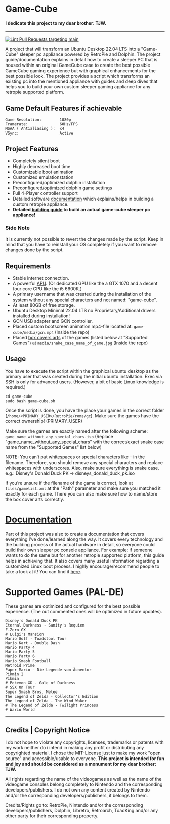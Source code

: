 # Game-Cube

#### **I dedicate this project to my dear brother: TJW.**

---

[![Lint Pull Requests targeting main](https://github.com/PortalMario/game-cube/actions/workflows/shellcheck_main-pr-linter.yml/badge.svg)](https://github.com/PortalMario/game-cube/actions/workflows/shellcheck_main-pr-linter.yml)

A project that will transform an Ubuntu Desktop 22.04 LTS into a "Game-Cube" sleeper pc appliance powered by RetroPie and Dolphin. The project guide/documentation explains in detail how to create a sleeper PC that is housed within an original GameCube case to create the best possible GameCube gaming experience but with graphical enhancements for the best possible look. The project provides a script which transforms an existing pc into the mentioned appliance with guides and deep dives that helps you to build your own custom sleeper gaming appliance for any retropie supported platform.

## Game Default Features if achievable
```
Game Resolution:        1080p
Framerate:              60Hz/FPS 
MSAA ( Antialiasing ):  x4
VSync:                  Active
```

## Project Features
- Completely silent boot
- Highly decreased boot time
- Customizable boot animation
- Customized emulationstation
- Preconfigured/optimized dolphin installation
- Preconfigured/optimized dolphin game settings
- Full 4-Player controller support
- Detailed software [documentation](https://github.com/PortalMario/game-cube/wiki) which explains/helps in building a custom retropie appliance.
- **Detailed [building guide](https://github.com/PortalMario/game-cube/wiki) to build an actual game-cube sleeper pc appliance!**

### Side Note
It is currently not possible to revert the changes made by the script. Keep in mind that you have to reinstall your OS completely if you want to remove changes done by the script.

## Requirements
- Stable internet connection.
- A powerful [APU](./docs/2%20-%20Hardware/2.1%20-%20Requirements%20and%20Teardown/2.1.1%20-%20Hardware%20Requirements.md). (Or dedicated GPU like the a GTX 1070 and a decent four core CPU like the i5 6600K.)
- A primary username that was created during the installation of the system without any special characters and not named: "game-cube".
- At least 80GB of free storage.
- Ubuntu Desktop Minimal 22.04 LTS no Proprietary/Additional drivers installed during installation!
- GCN USB adapter and GCN controller.
- Placed custom bootscreen animation mp4-file located at: `game-cube/media/gcn.mp4` (Inside the repo)
- Placed [box covers arts](./docs/1%20-%20Software/1.2%20-%20Software%20Installation%20and%20Configuration/1.2.5%20-%20Game%20Box%20Cover%20Arts.md) of the games (listed below at "Supported Games") at
  `media/snake_case_name_of_game.jpg` (Inside the repo)

## Usage
You have to execute the script within the graphical ubuntu desktop as the primary user that was created during the initial ubuntu installation. Exec via SSH is only for advanced users. (However, a bit of basic Linux knowledge is required.)
```
cd game-cube
sudo bash game-cube.sh
```
Once the script is done, you have the place your games in the correct folder (`/home/<PRIMARY_USER>/RetroPie/roms/gc`). Make sure the games have the correct ownership! (PRIMARY_USER)

Make sure the games are exactly named after the following scheme:
`game_name_without_any_special_chars.iso` (Replace "game_name_without_any_special_chars" with the correct/exact snake case name from the "Supported Games" list below) 

NOTE: You can’t put whitespaces or special characters like `'` in the filename. Therefore, you should remove any special characters and replace whitespaces with underscores. Also, make sure everything is snake case. e.g.: Disney's Donald Duck PK -> disneys_donald_duck_pk.iso

If you’re unsure if the filename of the game is correct, look at `files/gamelist.xml` at the "Path" parameter and make sure you matched it exactly for each game. There you can also make sure how to name/store the box cover arts correctly.

# [Documentation](https://github.com/PortalMario/game-cube/wiki)
Part of this project was also to create a documentation that covers everything I’ve done/learned along the way. It covers every technology and the building process of the actual hardware in detail, so everyone could build their own sleeper pc console appliance. For example: if someone wants to do the same but for another retropie supported platform, this guide helps in achieving that. It also covers many useful information regarding a customized Linux boot process. I highly encourage/recommend people to take a look at it! You can find it [here](https://github.com/PortalMario/game-cube/wiki).

# Supported Games (PAL-DE)
These games are optimized and configured for the best possible experience. (The out commented ones will be optimized in future updates).
```
Disney's Donald Duck PK
Eternal Darkness - Sanity's Requiem
F-Zero GX
# Luigi's Mansion
Mario Golf - Toadstool Tour
Mario Kart - Double Dash
Mario Party 4
Mario Party 5
Mario Party 6
Mario Smash Football
Metroid Prime
Paper Mario - Die Legende vom Äonentor
Pikmin 2
Pikmin
# Pokemon XD - Gale of Darkness
# SSX On Tour
Super Smash Bros. Melee
The Legend of Zelda - Collector's Edition
The Legend of Zelda - The Wind Waker
# The Legend of Zelda - Twilight Princess
# Wario World
```
----------------------
## Credits | Copyright Notice
I do not hope to violate any copyrights, licenses, trademarks or patents with my work neither do i intend in making any profit or distributing any copyrighted material. I chose the MIT-License just to make my work "open source" and accessible/usable to everyone. **This project is intended for fun and joy and should be considered as a monument for my dear brother: TJW.**

All rights regarding the name of the videogames as well as the name of the videogame consoles belong completely to Nintendo and the corresponding developers/publishers. I do not own any content created by Nintendo and/or the corresponding developers/publishers, it belongs to them. 

Credits/Rights go to: RetroPie, Nintendo and/or the corresponding developers/publishers, Dolphin, Libretro, Retroarch, ToadKing and/or any other party for their corresponding property.
